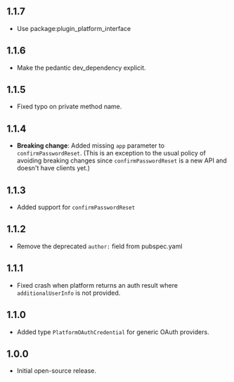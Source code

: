## 1.1.7

- Use package:plugin_platform_interface

## 1.1.6

- Make the pedantic dev_dependency explicit.

## 1.1.5

- Fixed typo on private method name.

## 1.1.4

- **Breaking change**: Added missing `app` parameter to `confirmPasswordReset`.
  (This is an exception to the usual policy of avoiding breaking changes since
  `confirmPasswordReset` is a new API and doesn't have clients yet.)

## 1.1.3

- Added support for `confirmPasswordReset`

## 1.1.2

- Remove the deprecated `author:` field from pubspec.yaml

## 1.1.1

- Fixed crash when platform returns an auth result where `additionalUserInfo` is
  not provided.

## 1.1.0

- Added type `PlatformOAuthCredential` for generic OAuth providers.

## 1.0.0

- Initial open-source release.
